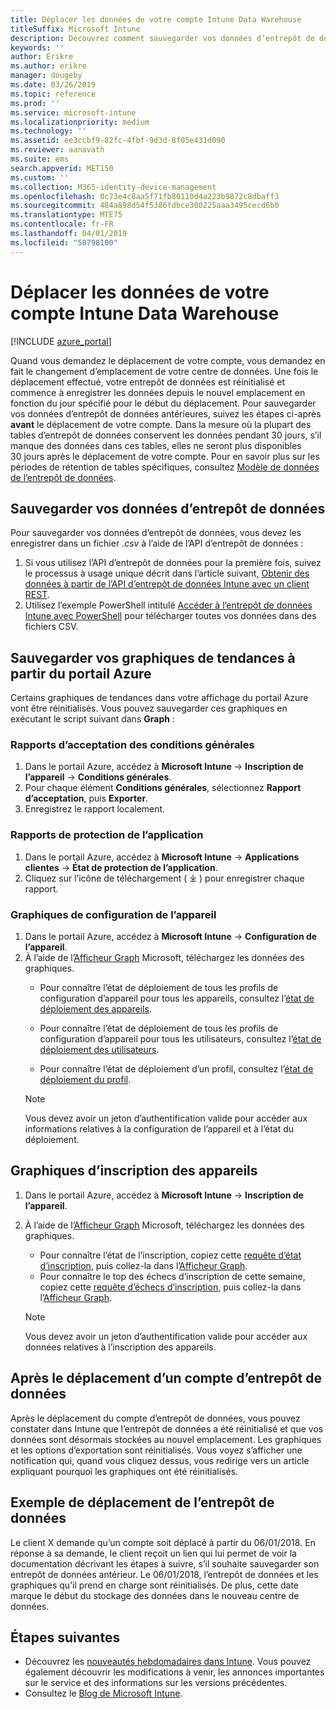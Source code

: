 ```yaml
---
title: Déplacer les données de votre compte Intune Data Warehouse
titleSuffix: Microsoft Intune
description: Découvrez comment sauvegarder vos données d’entrepôt de données Intune quand vous déplacez votre compte.
keywords: ''
author: Erikre
ms.author: erikre
manager: dougeby
ms.date: 03/26/2019
ms.topic: reference
ms.prod: ''
ms.service: microsoft-intune
ms.localizationpriority: medium
ms.technology: ''
ms.assetid: ee3ccbf9-82fc-4fbf-9d3d-8f05e431d090
ms.reviewer: aanavath
ms.suite: ems
search.appverid: MET150
ms.custom: ''
ms.collection: M365-identity-device-management
ms.openlocfilehash: 0c73e4c8aa5f71fb80110d4a223b9872c8dbaff3
ms.sourcegitcommit: 484a898d54f5386fdbce300225aaa3495cecd6b0
ms.translationtype: MTE75
ms.contentlocale: fr-FR
ms.lasthandoff: 04/01/2019
ms.locfileid: "58798100"
---
```

# <a name="move-your-intune-data-warehouse-account-data"></a>Déplacer les données de votre compte Intune Data Warehouse 

[!INCLUDE [azure_portal](./includes/azure_portal.md)]

Quand vous demandez le déplacement de votre compte, vous demandez en fait le changement d’emplacement de votre centre de données. Une fois le déplacement effectué, votre entrepôt de données est réinitialisé et commence à enregistrer les données depuis le nouvel emplacement en fonction du jour spécifié pour le début du déplacement. Pour sauvegarder vos données d’entrepôt de données antérieures, suivez les étapes ci-après **avant** le déplacement de votre compte. Dans la mesure où la plupart des tables d’entrepôt de données conservent les données pendant 30 jours, s’il manque des données dans ces tables, elles ne seront plus disponibles 30 jours après le déplacement de votre compte. Pour en savoir plus sur les périodes de rétention de tables spécifiques, consultez [Modèle de données de l’entrepôt de données](reports-ref-data-model.md). 

## <a name="back-up-your-data-warehouse-data"></a>Sauvegarder vos données d’entrepôt de données 

Pour sauvegarder vos données d’entrepôt de données, vous devez les enregistrer dans un fichier *.csv* à l’aide de l’API d’entrepôt de données :  

1. Si vous utilisez l’API d’entrepôt de données pour la première fois, suivez le processus à usage unique décrit dans l’article suivant, [Obtenir des données à partir de l’API d’entrepôt de données Intune avec un client REST](reports-proc-data-rest.md).
2. Utilisez l’exemple PowerShell intitulé [Accéder à l’entrepôt de données Intune avec PowerShell](https://github.com/Microsoft/Intune-Data-Warehouse/tree/master/Samples/PowerShell) pour télécharger toutes vos données dans des fichiers CSV. 

## <a name="back-up-your-trend-charts-from-the-azure-portal"></a>Sauvegarder vos graphiques de tendances à partir du portail Azure

Certains graphiques de tendances dans votre affichage du portail Azure vont être réinitialisés. Vous pouvez sauvegarder ces graphiques en exécutant le script suivant dans **Graph** :   

### <a name="terms--conditions-acceptance-reports"></a>Rapports d’acceptation des conditions générales
1. Dans le portail Azure, accédez à **Microsoft Intune** -> **Inscription de l’appareil** -> **Conditions générales**.
2. Pour chaque élément **Conditions générales**, sélectionnez **Rapport d’acceptation**, puis **Exporter**.
3. Enregistrez le rapport localement.
 
### <a name="app-protection-reports"></a>Rapports de protection de l’application  
1. Dans le portail Azure, accédez à **Microsoft Intune** -> **Applications clientes** -> **État de protection de l’application**.
2. Cliquez sur l’icône de téléchargement ( ⤓ ) pour enregistrer chaque rapport.

### <a name="device-configuration-charts"></a>Graphiques de configuration de l’appareil 
1. Dans le portail Azure, accédez à **Microsoft Intune** -> **Configuration de l’appareil**.
2. À l’aide de l’[Afficheur Graph](https://developer.microsoft.com/graph/graph-explorer) Microsoft, téléchargez les données des graphiques. 
    - Pour connaître l’état de déploiement de tous les profils de configuration d’appareil pour tous les appareils, consultez l’[état de déploiement des appareils](https://graph.microsoft.com/beta/reports/deviceConfigurationDeviceActivity/content).

    - Pour connaître l’état de déploiement de tous les profils de configuration d’appareil pour tous les utilisateurs, consultez l’[état de déploiement des utilisateurs](https://graph.microsoft.com/beta/reports/deviceConfigurationUserActivity/content).

    - Pour connaître l’état de déploiement d’un profil, consultez l’[état de déploiement du profil](https://graph.microsoft.com/beta/deviceManagement/deviceConfigurations?$select=id,displayName,lastModifiedDateTime,deviceStatusOverview&$expand=deviceStatusOverview).
  
    > [!NOTE]
    > Vous devez avoir un jeton d’authentification valide pour accéder aux informations relatives à la configuration de l’appareil et à l’état du déploiement.

## <a name="device-enrollment-charts"></a>Graphiques d’inscription des appareils
1. Dans le portail Azure, accédez à **Microsoft Intune** -> **Inscription de l’appareil**.
2. À l’aide de l’[Afficheur Graph](https://developer.microsoft.com/graph/graph-explorer) Microsoft, téléchargez les données des graphiques.
    - Pour connaître l’état de l’inscription, copiez cette [requête d’état d’inscription](https://graph.microsoft.com/beta/reports/managedDeviceEnrollmentFailureTrends()/content), puis collez-la dans l’[Afficheur Graph](https://developer.microsoft.com/graph/graph-explorer).
    - Pour connaître le top des échecs d’inscription de cette semaine, copiez cette [requête d’échecs d’inscription](https://graph.microsoft.com/beta/reports/managedDeviceEnrollmentTopFailures(period=null)/content), puis collez-la dans l’[Afficheur Graph](https://developer.microsoft.com/graph/graph-explorer).

    > [!NOTE]
    > Vous devez avoir un jeton d’authentification valide pour accéder aux données relatives à l’inscription des appareils. 

## <a name="after-a-data-warehouse-account-move"></a>Après le déplacement d’un compte d’entrepôt de données

Après le déplacement du compte d’entrepôt de données, vous pouvez constater dans Intune que l’entrepôt de données a été réinitialisé et que vos données sont désormais stockées au nouvel emplacement. Les graphiques et les options d’exportation sont réinitialisés. Vous voyez s’afficher une notification qui, quand vous cliquez dessus, vous redirige vers un article expliquant pourquoi les graphiques ont été réinitialisés.  

## <a name="data-warehouse-move-example"></a>Exemple de déplacement de l’entrepôt de données 

Le client X demande qu’un compte soit déplacé à partir du 06/01/2018. En réponse à sa demande, le client reçoit un lien qui lui permet de voir la documentation décrivant les étapes à suivre, s’il souhaite sauvegarder son entrepôt de données antérieur. Le 06/01/2018, l’entrepôt de données et les graphiques qu’il prend en charge sont réinitialisés. De plus, cette date marque le début du stockage des données dans le nouveau centre de données. 

## <a name="next-steps"></a>Étapes suivantes

 - Découvrez les [nouveautés hebdomadaires dans Intune](whats-new.md). Vous pouvez également découvrir les modifications à venir, les annonces importantes sur le service et des informations sur les versions précédentes.
 - Consultez le [Blog de Microsoft Intune](https://go.microsoft.com/fwlink/?LinkID=273882).
